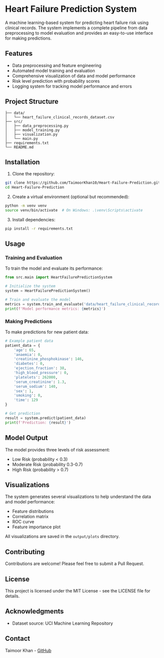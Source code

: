 # Heart Failure Prediction System

A machine learning-based system for predicting heart failure risk using clinical records. The system implements a complete pipeline from data preprocessing to model evaluation and provides an easy-to-use interface for making predictions.

## Features

- Data preprocessing and feature engineering
- Automated model training and evaluation
- Comprehensive visualization of data and model performance
- Risk level prediction with probability scores
- Logging system for tracking model performance and errors

## Project Structure

```
├── data/
│   └── heart_failure_clinical_records_dataset.csv
├── src/
│   ├── data_preprocessing.py
│   ├── model_training.py
│   ├── visualization.py
│   └── main.py
├── requirements.txt
└── README.md
```

## Installation

1. Clone the repository:
```bash
git clone https://github.com/TaimoorKhan10/Heart-Failure-Prediction.git
cd Heart-Failure-Prediction
```

2. Create a virtual environment (optional but recommended):
```bash
python -m venv venv
source venv/bin/activate  # On Windows: .\venv\Scripts\activate
```

3. Install dependencies:
```bash
pip install -r requirements.txt
```

## Usage

### Training and Evaluation

To train the model and evaluate its performance:

```python
from src.main import HeartFailurePredictionSystem

# Initialize the system
system = HeartFailurePredictionSystem()

# Train and evaluate the model
metrics = system.train_and_evaluate('data/heart_failure_clinical_records_dataset.csv')
print(f'Model performance metrics: {metrics}')
```

### Making Predictions

To make predictions for new patient data:

```python
# Example patient data
patient_data = {
    'age': 65,
    'anaemia': 0,
    'creatinine_phosphokinase': 146,
    'diabetes': 0,
    'ejection_fraction': 38,
    'high_blood_pressure': 0,
    'platelets': 262000,
    'serum_creatinine': 1.3,
    'serum_sodium': 140,
    'sex': 1,
    'smoking': 0,
    'time': 129
}

# Get prediction
result = system.predict(patient_data)
print(f'Prediction: {result}')
```

## Model Output

The model provides three levels of risk assessment:
- Low Risk (probability < 0.3)
- Moderate Risk (probability 0.3-0.7)
- High Risk (probability > 0.7)

## Visualizations

The system generates several visualizations to help understand the data and model performance:
- Feature distributions
- Correlation matrix
- ROC curve
- Feature importance plot

All visualizations are saved in the `output/plots` directory.

## Contributing

Contributions are welcome! Please feel free to submit a Pull Request.

## License

This project is licensed under the MIT License - see the LICENSE file for details.

## Acknowledgments

- Dataset source: UCI Machine Learning Repository
## Contact

Taimoor Khan - [GitHub](https://github.com/TaimoorKhan10)
